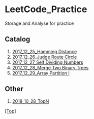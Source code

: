 # LeetCode_Practice
Storage and Analyse for practice

## Catalog

1. [2017_12_25_Hamming Distance](/src/HammingDistance/Solution.java)
2. [2017_12_26_Judge Route Circle](/src/JudgeRouteCircle/Solution.java)
3. [2017_12_27_Self Dividing Numbers](src/SelfDividingNumbers/Solution.java)
4. [2017_12_28_Merge Two Binary Trees](src/MergeTwoBinaryTrees/Solution.java)
5. [2017_12_29_Array Partition I](src/ArrayPartitionI/Solution.java)

## Other

1. [2018_10_28_TopN](src/Other/TopN.java)

[[Top]](#readme)
